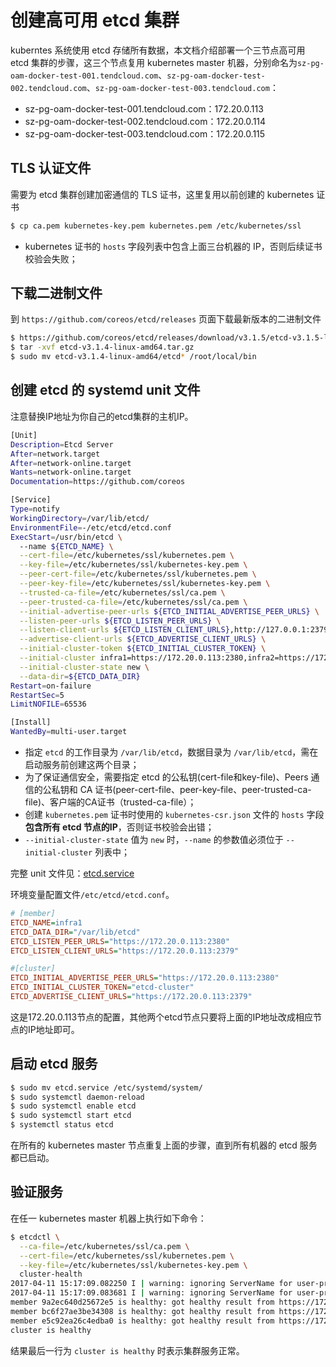 # 创建高可用 etcd 集群

kuberntes 系统使用 etcd 存储所有数据，本文档介绍部署一个三节点高可用 etcd 集群的步骤，这三个节点复用 kubernetes master 机器，分别命名为`sz-pg-oam-docker-test-001.tendcloud.com`、`sz-pg-oam-docker-test-002.tendcloud.com`、`sz-pg-oam-docker-test-003.tendcloud.com`：

+ sz-pg-oam-docker-test-001.tendcloud.com：172.20.0.113
+ sz-pg-oam-docker-test-002.tendcloud.com：172.20.0.114
+ sz-pg-oam-docker-test-003.tendcloud.com：172.20.0.115

## TLS 认证文件

需要为 etcd 集群创建加密通信的 TLS 证书，这里复用以前创建的 kubernetes 证书

``` bash
$ cp ca.pem kubernetes-key.pem kubernetes.pem /etc/kubernetes/ssl
```

+ kubernetes 证书的 `hosts` 字段列表中包含上面三台机器的 IP，否则后续证书校验会失败；

## 下载二进制文件

到 `https://github.com/coreos/etcd/releases` 页面下载最新版本的二进制文件

``` bash
$ https://github.com/coreos/etcd/releases/download/v3.1.5/etcd-v3.1.5-linux-amd64.tar.gz
$ tar -xvf etcd-v3.1.4-linux-amd64.tar.gz
$ sudo mv etcd-v3.1.4-linux-amd64/etcd* /root/local/bin
```

## 创建 etcd 的 systemd unit 文件

注意替换IP地址为你自己的etcd集群的主机IP。

``` bash
[Unit]
Description=Etcd Server
After=network.target
After=network-online.target
Wants=network-online.target
Documentation=https://github.com/coreos

[Service]
Type=notify
WorkingDirectory=/var/lib/etcd/
EnvironmentFile=-/etc/etcd/etcd.conf
ExecStart=/usr/bin/etcd \
  --name ${ETCD_NAME} \
  --cert-file=/etc/kubernetes/ssl/kubernetes.pem \
  --key-file=/etc/kubernetes/ssl/kubernetes-key.pem \
  --peer-cert-file=/etc/kubernetes/ssl/kubernetes.pem \
  --peer-key-file=/etc/kubernetes/ssl/kubernetes-key.pem \
  --trusted-ca-file=/etc/kubernetes/ssl/ca.pem \
  --peer-trusted-ca-file=/etc/kubernetes/ssl/ca.pem \
  --initial-advertise-peer-urls ${ETCD_INITIAL_ADVERTISE_PEER_URLS} \
  --listen-peer-urls ${ETCD_LISTEN_PEER_URLS} \
  --listen-client-urls ${ETCD_LISTEN_CLIENT_URLS},http://127.0.0.1:2379 \
  --advertise-client-urls ${ETCD_ADVERTISE_CLIENT_URLS} \
  --initial-cluster-token ${ETCD_INITIAL_CLUSTER_TOKEN} \
  --initial-cluster infra1=https://172.20.0.113:2380,infra2=https://172.20.0.114:2380,infra3=https://172.20.0.115:2380 \
  --initial-cluster-state new \
  --data-dir=${ETCD_DATA_DIR}
Restart=on-failure
RestartSec=5
LimitNOFILE=65536

[Install]
WantedBy=multi-user.target
```

+ 指定 `etcd` 的工作目录为 `/var/lib/etcd`，数据目录为 `/var/lib/etcd`，需在启动服务前创建这两个目录；
+ 为了保证通信安全，需要指定 etcd 的公私钥(cert-file和key-file)、Peers 通信的公私钥和 CA 证书(peer-cert-file、peer-key-file、peer-trusted-ca-file)、客户端的CA证书（trusted-ca-file）；
+ 创建 `kubernetes.pem` 证书时使用的 `kubernetes-csr.json` 文件的 `hosts` 字段**包含所有 etcd 节点的IP**，否则证书校验会出错；
+ `--initial-cluster-state` 值为 `new` 时，`--name` 的参数值必须位于 `--initial-cluster` 列表中；

完整 unit 文件见：[etcd.service](./systemd/etcd.service)

环境变量配置文件`/etc/etcd/etcd.conf`。

```Ini
# [member]
ETCD_NAME=infra1
ETCD_DATA_DIR="/var/lib/etcd"
ETCD_LISTEN_PEER_URLS="https://172.20.0.113:2380"
ETCD_LISTEN_CLIENT_URLS="https://172.20.0.113:2379"

#[cluster]
ETCD_INITIAL_ADVERTISE_PEER_URLS="https://172.20.0.113:2380"
ETCD_INITIAL_CLUSTER_TOKEN="etcd-cluster"
ETCD_ADVERTISE_CLIENT_URLS="https://172.20.0.113:2379"
```

这是172.20.0.113节点的配置，其他两个etcd节点只要将上面的IP地址改成相应节点的IP地址即可。

## 启动 etcd 服务

``` bash
$ sudo mv etcd.service /etc/systemd/system/
$ sudo systemctl daemon-reload
$ sudo systemctl enable etcd
$ sudo systemctl start etcd
$ systemctl status etcd
```

在所有的 kubernetes master 节点重复上面的步骤，直到所有机器的 etcd 服务都已启动。

## 验证服务

在任一 kubernetes master 机器上执行如下命令：

``` bash
$ etcdctl \
  --ca-file=/etc/kubernetes/ssl/ca.pem \
  --cert-file=/etc/kubernetes/ssl/kubernetes.pem \
  --key-file=/etc/kubernetes/ssl/kubernetes-key.pem \
  cluster-health
2017-04-11 15:17:09.082250 I | warning: ignoring ServerName for user-provided CA for backwards compatibility is deprecated
2017-04-11 15:17:09.083681 I | warning: ignoring ServerName for user-provided CA for backwards compatibility is deprecated
member 9a2ec640d25672e5 is healthy: got healthy result from https://172.20.0.115:2379
member bc6f27ae3be34308 is healthy: got healthy result from https://172.20.0.114:2379
member e5c92ea26c4edba0 is healthy: got healthy result from https://172.20.0.113:2379
cluster is healthy
```

结果最后一行为 `cluster is healthy` 时表示集群服务正常。